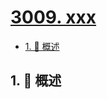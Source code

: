 # [3009. xxx](https://github.com/Tdahuyou/TNotes.leetcode/tree/main/notes/3009.%20xxx)

<!-- region:toc -->

- [1. 📝 概述](#1--概述)

<!-- endregion:toc -->

## 1. 📝 概述
